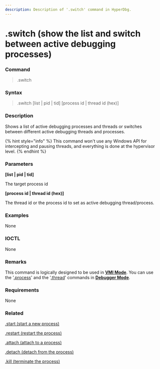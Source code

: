 ```yaml
---
description: Description of '.switch' command in HyperDbg.
---
```


# .switch (show the list and switch between active debugging processes)

### Command

> .switch

### Syntax

> .switch \[list | pid | tid] \[process id | thread id (hex)]

### Description

Shows a list of active debugging processes and threads or switches between different active debugging threads and processes.

{% hint style="info" %}
This command won't use any Windows API for intercepting and pausing threads, and everything is done at the hypervisor level.
{% endhint %}

### Parameters

**\[list | pid | tid]**

The target process id

**\[process id | thread id (hex)]**

The thread id or the process id to set as active debugging thread/process.

### Examples

None

### IOCTL

None

### Remarks

This command is logically designed to be used in [**VMI Mode**](https://docs.hyperdbg.org/using-hyperdbg/prerequisites/operation-modes#vmi-mode). You can use the '[.process](https://docs.hyperdbg.org/commands/meta-commands/.process)' and the '[.thread](https://docs.hyperdbg.org/commands/meta-commands/.thread)' commands in [**Debugger Mode**](https://docs.hyperdbg.org/using-hyperdbg/prerequisites/operation-modes#debugger-mode).

### Requirements

None

### Related

[.start (start a new process)](https://docs.hyperdbg.org/commands/meta-commands/.start)

[.restart (restart the process)](https://docs.hyperdbg.org/commands/meta-commands/.restart)

[.attach (attach to a process)](https://docs.hyperdbg.org/commands/meta-commands/.attach)

[.detach (detach from the process)](https://docs.hyperdbg.org/commands/meta-commands/.detach)

[.kill (terminate the process)](https://docs.hyperdbg.org/commands/meta-commands/.kill)
